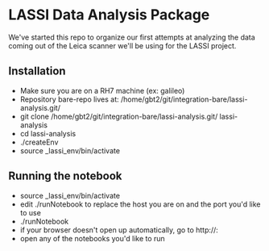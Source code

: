 # LASSI Data Analysis Package

We've started this repo to organize our first attempts at analyzing the 
data coming out of the Leica scanner we'll be using for the LASSI project.


## Installation

   * Make sure you are on a RH7 machine (ex: galileo)
   * Repository bare-repo lives at: /home/gbt2/git/integration-bare/lassi-analysis.git/
   * git clone /home/gbt2/git/integration-bare/lassi-analysis.git/ lassi-analysis
   * cd lassi-analysis
   * ./createEnv
   * source <username>_lassi_env/bin/activate

## Running the notebook

   * source <username>_lassi_env/bin/activate
   * edit ./runNotebook to replace the host you are on and the port you'd like to use
   * ./runNotebook
   * if your browser doesn't open up automatically, go to  http://<host>:<port>
   * open any of the notebooks you'd like to run   
